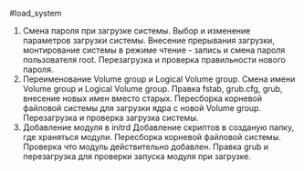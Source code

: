 #load_system 
1. Смена пароля при загрузке системы.
    Выбор и изменение параметров загрузки системы. Внесение прерывания загрузки, монтирование системы в режиме чтение - запись и смена пароля пользователя root. Перезагрузка и проверка правильности нового пароля.
2. Переименование  Volume group и Logical Volume group.
    Смена имени Volume group и Logical Volume group. Правка fstab, grub.cfg, grub, внесение новых имен вместо старых. Пересборка корневой файловой системы для загрузки ядра с новой Volume group. Перезагрузка и проверка загрузка системы.
3. Добавление модуля в initrd
    Добавление скриптов в созданую папку, где храняться модули. Пересборка корневой файловой системы. Проверка что модуль действительно добавлен. Правка grub и перезагрузка для проверки запуска модуля при загрузке.


